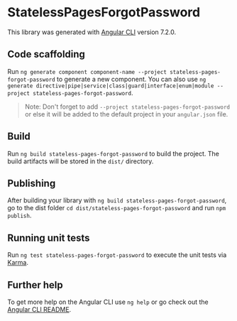 # StatelessPagesForgotPassword

This library was generated with [Angular CLI](https://github.com/angular/angular-cli) version 7.2.0.

## Code scaffolding

Run `ng generate component component-name --project stateless-pages-forgot-password` to generate a new component. You can also use `ng generate directive|pipe|service|class|guard|interface|enum|module --project stateless-pages-forgot-password`.

> Note: Don't forget to add `--project stateless-pages-forgot-password` or else it will be added to the default project in your `angular.json` file.

## Build

Run `ng build stateless-pages-forgot-password` to build the project. The build artifacts will be stored in the `dist/` directory.

## Publishing

After building your library with `ng build stateless-pages-forgot-password`, go to the dist folder `cd dist/stateless-pages-forgot-password` and run `npm publish`.

## Running unit tests

Run `ng test stateless-pages-forgot-password` to execute the unit tests via [Karma](https://karma-runner.github.io).

## Further help

To get more help on the Angular CLI use `ng help` or go check out the [Angular CLI README](https://github.com/angular/angular-cli/blob/master/README.md).
